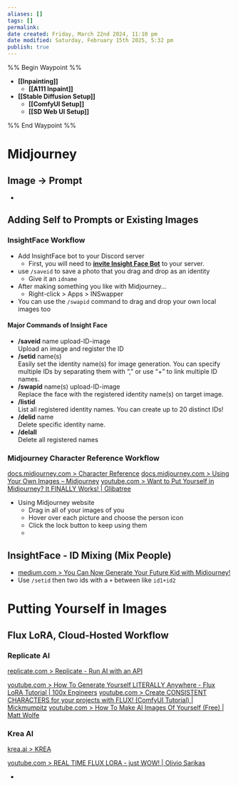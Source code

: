 ```yaml
---
aliases: []
tags: []
permalink:
date created: Friday, March 22nd 2024, 11:10 pm
date modified: Saturday, February 15th 2025, 5:32 pm
publish: true
---
```


%% Begin Waypoint %%
- **[[Inpainting]]**
	- **[[A111 Inpaint]]**
- **[[Stable Diffusion Setup]]**
	- **[[ComfyUI Setup]]**
	- **[[SD Web UI Setup]]**

%% End Waypoint %%

# Midjourney

## Image -> Prompt

- 

## Adding Self to Prompts or Existing Images

### InsightFace Workflow

- Add InsightFace bot to your Discord server
	- First, you will need to [**invite Insight Face Bot**](https://discord.com/oauth2/authorize?client_id=1090660574196674713&permissions=274877945856&scope=bot) to your server.
- use `/saveid` to save a photo that you drag and drop as an identity
	- Give it an `idname` 
- After making something you like with Midjourney...
	- Right-click > Apps > INSwapper
- You can use the `/swapid` command to drag and drop your own local images too

#### Major Commands of Insight Face

- **/saveid** name upload-ID-image  
    Upload an image and register the ID
- **/setid** name(s)  
    Easily set the identity name(s) for image generation. You can specify multiple IDs by separating them with “,” or use “+” to link multiple ID names.
- **/swapid** name(s) upload-ID-image  
    Replace the face with the registered identity name(s) on target image.
- **/listid**  
    List all registered identity names. You can create up to 20 distinct IDs!
- **/delid** name  
    Delete specific identity name.
- **/delall**  
    Delete all registered names

### Midjourney Character Reference Workflow

[docs.midjourney.com > Character Reference](https://docs.midjourney.com/hc/en-us/articles/32162917505293-Character-Reference)
[docs.midjourney.com > Using Your Own Images – Midjourney](https://docs.midjourney.com/hc/en-us/sections/32013397184397-Using-Your-Own-Images)
[youtube.com > Want to Put Yourself in Midjourney? It FINALLY Works! | Glibatree](https://www.youtube.com/watch?v=KwAwWjCRaCY&list=WL&index=10&t=100s)

- Using Midjourney website
	- Drag in all of your images of you
	- Hover over each picture and choose the person icon
	- Click the lock button to keep using them
	- 

## InsightFace - ID Mixing (Mix People)

- [medium.com > You Can Now Generate Your Future Kid with Midjourney!](https://medium.com/design-bootcamp/you-can-now-generate-an-image-resembling-your-future-kid-with-midjourney-980676890235)
- Use `/setid` then two ids with a `+` between like `id1+id2`

# Putting Yourself in Images

## Flux LoRA, Cloud-Hosted Workflow

### Replicate AI

[replicate.com > Replicate - Run AI with an API](https://replicate.com/)

[youtube.com > How To Generate Yourself LITERALLY Anywhere - Flux LoRA Tutorial | 100x Engineers](https://www.youtube.com/watch?v=sNpQ9ULDMoo&list=WL&index=3)
[youtube.com > Create CONSISTENT CHARACTERS for your projects with FLUX! (ComfyUI Tutorial) | Mickmumpitz](https://www.youtube.com/watch?v=MbQv8zoNEfY&list=WL&index=1)
[youtube.com > How To Make AI Images Of Yourself (Free) | Matt Wolfe](https://www.youtube.com/watch?v=_rjto4ix3rA&list=WL&index=7&t=165s)

### Krea AI

[krea.ai > KREA](https://www.krea.ai/)

[youtube.com > REAL TIME FLUX LORA - just WOW! | Olivio Sarikas](https://www.youtube.com/watch?v=F_dklbWouOQ&list=WL&index=4)

- 